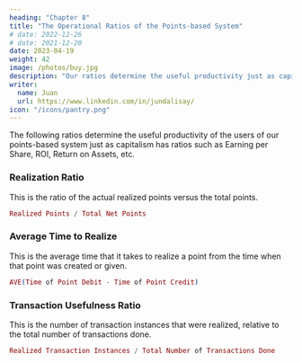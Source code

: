 ```yaml
---
heading: "Chapter 8"
title: "The Operational Ratios of the Points-based System"
# date: 2022-12-26
# date: 2021-12-20
date: 2023-04-19
weight: 42
image: /photos/buy.jpg
description: "Our ratios determine the useful productivity just as capitalism has ratios such as Earning per Share, ROI, etc."
writer:
  name: Juan
  url: https://www.linkedin.com/in/jundalisay/
icon: "/icons/pantry.png"
---
```



<!-- For the past few months, we have been testing the operations of our proposed points-based economic system.  -->


The following ratios determine the useful productivity of the users of our points-based system just as capitalism has ratios such as Earning per Share, ROI, Return on Assets, etc. 

### Realization Ratio

This is the ratio of the actual realized points versus the total points. 

```elixir
Realized Points / Total Net Points 
```

### Average Time to Realize  

This is the average time that it takes to realize a point from the time when that point was created or given. 

```elixir
AVE(Time of Point Debit - Time of Point Credit) 
```

### Transaction Usefulness Ratio  

This is the number of transaction instances that were realized, relative to the total number of transactions done. 


```elixir
Realized Transaction Instances / Total Number of Transactions Done 
```

